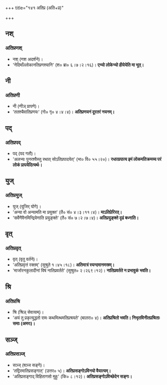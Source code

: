 +++
title="१४१ अतिप्र (अति+प्र)"

+++

## नश्
### अतिप्रणश्
- नश् (णश अदर्शने)।
- 'नेदिमाँल्लोकानतिप्रणश्यानि' (श० ब्रा० ६।७।२।१६)। **एभ्यो लोकेभ्यो हीयेयेति मा भूत्।**

## नी
### अतिप्रणी
- नी (णीञ् प्रापणे)।
- 'ततश्चैवातिप्रणयः' (गो० गृ० ४।४।४)। **अतिप्रणयनं दूरतरं नयनम्।**

## पद्
### अतिप्रपद्
- पद् (पद गतौ)।  
- 'अलभ्यः पुनरश्वैस्तु रथात् सोऽतिप्रपादयेत्' (भा० वि० ५५।२०)।  **रधात्प्रपात्य इमं लोकमतिक्रमय्य परं लोकं प्रापयेदित्यर्थः।**

## युज्
### अतिप्रयुज्
- युज् (युजिर् योगे)।
- 'अन्या वो अन्यामति मा प्रयुक्त' (तै० सं० ४।३।११।४)।  **माऽतिप्रेरिरत्।**
- 'सर्वेणैवैनमिन्द्रियेणाति प्रयुङ्क्ते' (तै० सं० ७।२।७।४)।  **अतिप्रयुङ्क्ते दृढं बध्नाति।**

## वृत्
### अतिप्रवृत्
- वृत् (वृतु वर्तने)।  
- 'अतिप्रवृत्तं रक्तम्' (सुश्रुते १।४५।१८)। **अतिमात्रं स्यन्दमानमस्रम्।**
- 'मार्जारनकुलादीनां विषं नातिप्रवर्तते' (सुश्रुत० २।२६९।१२)।  **नातिप्रवर्तते न प्रभावुकं भवति।**

## श्रि
### अतिप्रश्रि
- श्रि (श्रिञ् सेवायाम्)।  
- 'अयं तु प्रकृत्युद्धतो रामः कथमित्थमतिप्रश्रयते' (बालरा० ४)।  **अतिप्रश्रितो भवति। निभृतविनीतप्रश्रिताः समाः (अमरः)।**

## सञ्ज्
### अतिप्रसञ्ज्
- सञ्ज् (षञ्ज सङ्गे)।
- 'तद्विरमातिप्रसङ्गात्' (उत्तर० ५)। **अतिप्रसङ्गोऽविनयो वैयात्यम्।**
- 'अतिप्रसङ्गाद् विहितागसो मुहुः' (कि० ८।१२)। **अतिप्रसङ्गोऽविच्छेदेन सङ्गः।**
